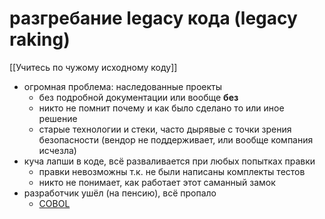 # разгребание legacy кода (legacy raking)

[[Учитесь по чужому исходному коду]]

* огромная проблема: наследованные проекты
  * без подробной документации или вообще **без**
  * никто не помнит почему и как было сделано то или иное решение
  * старые технологии и стеки, часто дырявые с точки зрения безопасности (вендор не поддерживает, или вообще компания исчезла)
* куча лапши в коде, всё разваливается при любых попытках правки
  * правки невозможны т.к. не были написаны комплекты тестов
  * никто не понимает, как работает этот саманный замок
* разработчик ушёл (на пенсию), всё пропало
  * [COBOL](https://hackaday.com/2020/04/20/cobol-isnt-the-issue-a-misinterpreted-crisis/)
